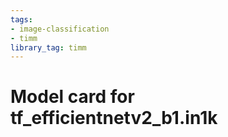 ```yaml
---
tags:
- image-classification
- timm
library_tag: timm
---
```

# Model card for tf_efficientnetv2_b1.in1k